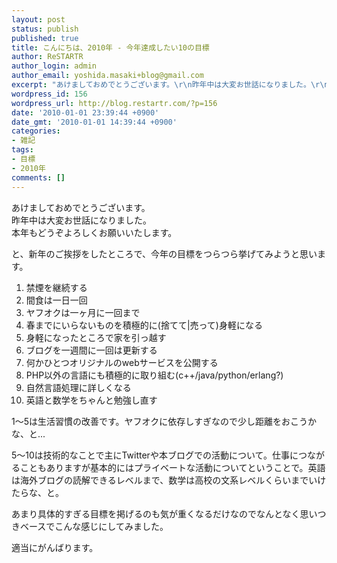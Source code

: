 ```yaml
---
layout: post
status: publish
published: true
title: こんにちは、2010年 - 今年達成したい10の目標
author: ReSTARTR
author_login: admin
author_email: yoshida.masaki+blog@gmail.com
excerpt: "あけましておめでとうございます。\r\n昨年中は大変お世話になりました。\r\n本年もどうぞよろしくお願いいたします。\r\n\r\nと、新年のご挨拶をしたところで、今年の目標をつらつら挙げてみようと思います。\r\n\r\n"
wordpress_id: 156
wordpress_url: http://blog.restartr.com/?p=156
date: '2010-01-01 23:39:44 +0900'
date_gmt: '2010-01-01 14:39:44 +0900'
categories:
- 雑記
tags:
- 目標
- 2010年
comments: []
---
```

<p>あけましておめでとうございます。<br />
昨年中は大変お世話になりました。<br />
本年もどうぞよろしくお願いいたします。</p>
<p>と、新年のご挨拶をしたところで、今年の目標をつらつら挙げてみようと思います。</p>
<p><a id="more"></a><a id="more-156"></a></p>
<ol>
<li>禁煙を継続する</li>
<li>間食は一日一回</li>
<li>ヤフオクは一ヶ月に一回まで</li>
<li>春までにいらないものを積極的に(捨てて|売って)身軽になる</li>
<li>身軽になったところで家を引っ越す</li>
<li>ブログを一週間に一回は更新する</li>
<li>何かひとつオリジナルのwebサービスを公開する</li>
<li>PHP以外の言語にも積極的に取り組む(c++/java/python/erlang?)</li>
<li>自然言語処理に詳しくなる</li>
<li>英語と数学をちゃんと勉強し直す</li>
</ol>
<p>1〜5は生活習慣の改善です。ヤフオクに依存しすぎなので少し距離をおこうかな、と...</p>
<p>5〜10は技術的なことで主にTwitterや本ブログでの活動について。仕事につながることもありますが基本的にはプライベートな活動についてということで。英語は海外ブログの読解できるレベルまで、数学は高校の文系レベルくらいまでいけたらな、と。</p>
<p>あまり具体的すぎる目標を掲げるのも気が重くなるだけなのでなんとなく思いつきベースでこんな感じにしてみました。</p>
<p>適当にがんばります。</p>
